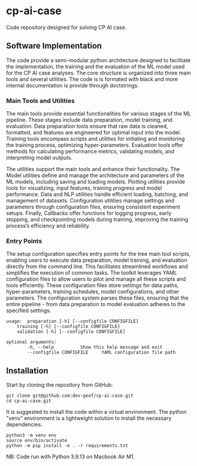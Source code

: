 # cp-ai-case

Code repository designed for solving CP AI case. 

## Software Implementation

The code provide a semi-modular python architecture designed to facilitate the implementation, the training and the evaluation of the ML model used for the CP AI case analyses. The core structure is organized into three main tools and several utilities. The code is is formated with black and more internal documentation is provide through doctstrings. 

### Main Tools and Utilities

The main tools provide essential functionalities for various stages of the ML pipeline. These stages include data preparation, model training, and evaluation. Data preparation tools ensure that raw data is cleaned, formatted, and features are engineered for optimal input into the model. Training tools encompass scripts and utilities for initiating and monitoring the training process, optimizing hyper-parameters. Evaluation tools offer methods for calculating performance metrics, validating models, and interpreting model outputs.

The utilities support the main tools and enhance their functionality. The Model utilities define and manage the architecture and parameters of the ML models, including saving and loading models. Plotting utilities provide tools for visualizing, input features, training progress and model performance. Data and NLP utilities handle efficient loading, batching, and management of datasets. Configuration utilities manage settings and parameters through configuration files, ensuring consistent experiment setups. Finally, Callbacks offer functions for logging progress, early stopping, and checkpointing models during training, improving the training process’s efficiency and reliability.

### Entry Points

The setup configuration specifies entry points for the tree main tool scripts, enabling users to execute data preparation, model training, and evaluation directly from the command line. This facilitates streamlined workflows and simplifies the execution of common tasks. The toolkit leverages YAML configuration files to allow users to pilot and manage all these scripts and tools efficiently. These configuration files store settings for data paths, hyper-parameters, training schedules, model configurations, and other parameters. The configuration system parses these files, ensuring that the entire pipeline - from data preparation to model evaluation adheres to the specified settings.

```
usage: 	preparation [-h] [--configfile CONFIGFILE]
	training [-h] [--configfile CONFIGFILE]
	validation [-h] [--configfile CONFIGFILE]

optional arguments:
		-h, --help 			Show this help message and exit
		--configfile CONFIGFILE 	YAML configuration file path
```

## Installation

Start by cloning the repository from GitHub:
```
git clone git@github.com:dev-geof/cp-ai-case.git
cd cp-ai-case.git
```
It is suggested to install the code within a virtual environment. The python "venv" environment is a lightweight solution to install the necessary dependencies.
```
python3 -m venv env
source env/bin/activate
python -m pip install -e . -r requirements.txt
```


NB: Code run with Python 3.9.13 on Macbook Air M1. 


